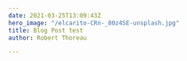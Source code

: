 ```yaml
---
date: 2021-03-25T13:09:43Z
hero_image: "/elcarito-CRn-_80z4SE-unsplash.jpg"
title: Blog Post test
author: Robert Thoreau

---
```

